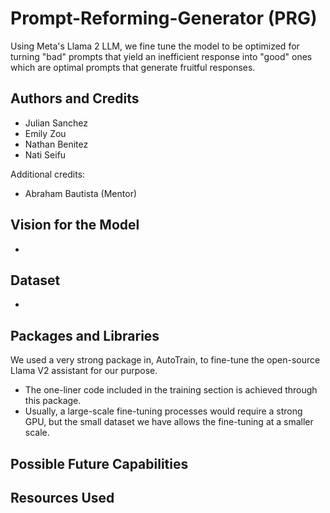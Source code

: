# Prompt-Reforming-Generator (PRG)
Using Meta's Llama 2 LLM, we fine tune the model to be optimized for turning "bad" prompts that yield an inefficient response into "good" ones which are optimal prompts that generate fruitful responses.

## Authors and Credits
- Julian Sanchez
- Emily Zou
- Nathan Benitez
- Nati Seifu

Additional credits:
- Abraham Bautista (Mentor)
## Vision for the Model
- 
## Dataset
- 
## Packages and Libraries
We used a very strong package in, AutoTrain, to fine-tune the open-source Llama V2 assistant for our purpose.
 - The one-liner code included in the training section is achieved through this package.
 - Usually, a large-scale fine-tuning processes would require a strong GPU, but the small dataset we have allows the fine-tuning at a smaller scale.

## Possible Future Capabilities
<to be filled>

## Resources Used

